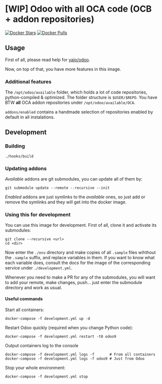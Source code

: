 # [WIP] Odoo with all OCA code (OCB + addon repositories)

[![Docker Stars](https://img.shields.io/docker/stars/tecnativa/ocb.svg?style=flat-square)](https://hub.docker.com/r/tecnativa/ocb)
[![Docker Pulls](https://img.shields.io/docker/pulls/tecnativa/ocb.svg?style=flat-square)](https://hub.docker.com/r/tecnativa/ocb)

## Usage

First of all, please read help for
[yajo/odoo](https://hub.docker.com/r/yajo/odoo/).

Now, on top of that, you have more features in this image.

### Additional features

The `/opt/odoo/available` folder, which holds a lot of code repositories,
python-compiled & optimized. The folder structure is `$USER/$REPO`. You have
BTW **all** OCA addon repositories under `/opt/odoo/available/OCA`.

`addons/enabled` contains a handmade selection of repositories enabled
by default in all instalations.

## Development

### Building

    ./hooks/build

### Updating addons

*Available* addons are git submodules, you can update all of them by:

    git submodule update --remote --recursive --init

*Enabled* addons are just symlinks to the *available* ones, so just add or
remove the symlinks and they will get into the docker image.

### Using this for development

You can use this image for development. First of all, clone it and activate its
submodules:

    git clone --recursive <url>
    cd <dir>

Now enter the `./env` directory and make copies of all `.sample` files wihthout
the `.sample` suffix, and replace variables in them. If you want to know what
each variable does, consult the docs for the image of the corresponding service
under `./development.yml`.

Whenever you need to make a PR for any of the submodules, you will want to add
your remote, make changes, push... just enter the submodule directory and work
as usual.

#### Useful commands

Start all containers:

    docker-compose -f development.yml up -d

Restart Odoo quickly (required when you change Python code):

    docker-compose -f development.yml restart -t0 odoo9

Output containers log to the console

    docker-compose -f development.yml logs -f       # From all containers
    docker-compose -f development.yml logs -f odoo9 # Just from Odoo

Stop your whole environment:

    docker-compose -f development.yml stop

[Tecnativa]: https://www.tecnativa.com
